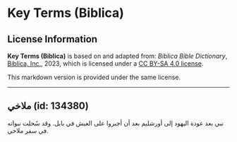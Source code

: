 # Key Terms (Biblica)

## License Information

**Key Terms (Biblica)** is based on and adapted from: _Biblica Bible Dictionary_, [Biblica, Inc.](https://www.biblica.com/), 2023, which is licensed under a [CC BY-SA 4.0 license](https://creativecommons.org/licenses/by-sa/4.0/legalcode.en).

This markdown version is provided under the same license.



--------------------------------

## ملاخي (id: 134380)

نبي بعد عودة اليهود إلى أورشليم بعد أن أجبروا على العيش في بابل. وقد سُجلت نبواته في سفر ملاخي.


